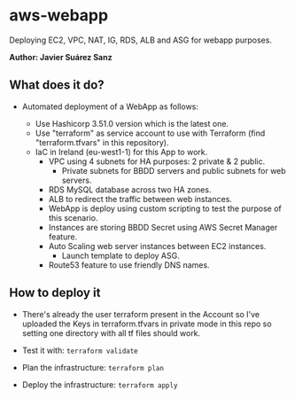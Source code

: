 # aws-webapp
Deploying EC2, VPC, NAT, IG, RDS, ALB and ASG for webapp purposes.

**Author: Javier Suárez Sanz**


## What does it do?
   - Automated deployment of a WebApp as follows:
   
     * Use Hashicorp 3.51.0 version which is the latest one.
     * Use "terraform" as service account to use with Terraform (find "terraform.tfvars" in this repository).
     * IaC in Ireland (eu-west1-1) for this App to work.
          * VPC using 4 subnets for HA purposes: 2 private & 2 public.
            * Private subnets for BBDD servers and public subnets for web servers.
          * RDS MySQL database across two HA zones.
          * ALB to redirect the traffic between web instances.
          * WebApp is deploy using custom scripting to test the purpose of this scenario.
          * Instances are storing BBDD Secret using AWS Secret Manager feature.
          * Auto Scaling web server instances between EC2 instances.
            * Launch template to deploy ASG.
          * Route53 feature to use friendly DNS names.
     
## How to deploy it

* There's already the user terraform present in the Account so I've uploaded the Keys in terraform.tfvars in private mode in this repo so setting one directory with all tf files should work.

* Test it with: ````terraform validate````
* Plan the infrastructure: ````terraform plan````
* Deploy the infrastructure: ````terraform apply````
